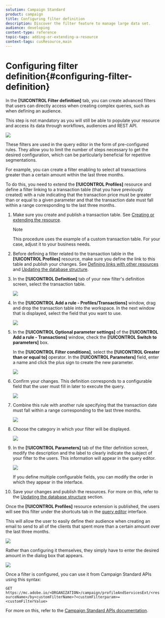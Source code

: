 ```yaml
---
solution: Campaign Standard
product: campaign
title: Configuring filter definition
description: Discover the filter feature to manage large data set.
audience: developing
content-type: reference
topic-tags: adding-or-extending-a-resource
context-tags: cusResource,main
---
```


# Configuring filter definition{#configuring-filter-definition}

In the **[!UICONTROL Filter definition]** tab, you can create advanced filters that users can directly access when creating complex queries, such as when defining an audience.

This step is not mandatory as you will still be able to populate your resource and access its data through workflows, audiences and REST API.

![](assets/custom_resource_filter-definition.png)

These filters are used in the query editor in the form of pre-configured rules. They allow you to limit the number of steps necessary to get the desired configuration, which can be particularly beneficial for repetitive segmentations.

For example, you can create a filter enabling to select all transactions greater than a certain amount within the last three months.

To do this, you need to extend the **[!UICONTROL Profiles]** resource and define a filter linking to a transaction table (that you have previously created) with a rule indicating that the transaction price must be greater than or equal to a given parameter and that the transaction date must fall within a range corresponding to the last three months.

1. Make sure you create and publish a transaction table. See [Creating or extending the resource](../../developing/using/creating-or-extending-the-resource.md).

   >[!NOTE]
   >
   >This procedure uses the example of a custom transaction table. For your case, adjust it to your business needs.

1. Before defining a filter related to the transaction table in the **[!UICONTROL Profiles]** resource, make sure you define the link to this table and publish your changes. See [Defining links with other resources](../../developing/using/configuring-the-resource-s-data-structure.md#defining-links-with-other-resources) and [Updating the database structure](../../developing/using/updating-the-database-structure.md).
1. In the **[!UICONTROL Definition]** tab of your new filter's definition screen, select the transaction table.

   ![](assets/custom_resource_filter-definition_example-empty.png)

1. In the **[!UICONTROL Add a rule - Profiles/Transactions]** window, drag and drop the transaction table into the workspace. In the next window that is displayed, select the field that you want to use.

   ![](assets/custom_resource_filter-definition_example-field.png)

1. In the **[!UICONTROL Optional parameter settings]** of the **[!UICONTROL Add a rule - Transactions]** window, check the **[!UICONTROL Switch to parameters]** box.

   In the **[!UICONTROL Filter conditions]**, select the **[!UICONTROL Greater than or equal to]** operator. In the **[!UICONTROL Parameters]** field, enter a name and click the plus sign to create the new parameter.

   ![](assets/custom_resource_filter-definition_example-parameter.png)

1. Confirm your changes. This definition corresponds to a configurable field that the user must fill in later to execute the query.

   ![](assets/custom_resource_filter-definition_ex_edit-rule.png)

1. Combine this rule with another rule specifying that the transaction date must fall within a range corresponding to the last three months.

   ![](assets/custom_resource_filter-definition_example.png)

1. Choose the category in which your filter will be displayed.

   ![](assets/custom_resource_filter-definition_category.png)

1. In the **[!UICONTROL Parameters]** tab of the filter definition screen, modify the description and the label to clearly indicate the subject of your filter to the users. This information will appear in the query editor.

   ![](assets/custom_resource_filter-definition_parameters.png)

   If you define multiple configurable fields, you can modify the order in which they appear in the interface.

1. Save your changes and publish the resources. For more on this, refer to the [Updating the database structure](../../developing/using/updating-the-database-structure.md) section.

Once the **[!UICONTROL Profiles]** resource extension is published, the users will see this filter under the shortcuts tab in the [query editor](../../automating/using/editing-queries.md) interface.

This will allow the user to easily define their audience when creating an email to send to all of the clients that spent more than a certain amount over the last three months.

![](assets/custom_resource_filter-definition_email-audience.png)

Rather than configuring it themselves, they simply have to enter the desired amount in the dialog box that appears.

![](assets/custom_resource_filter-definition_email-audience_filter.png)

Once a filter is configured, you can use it from Campaign Standard APIs using this syntax:

`GET https://mc.adobe.io/<ORGANIZATION>/campaign/profileAndServicesExt/<resourceName>/by<customFilterName>?<customFilterparam>=<customFilterValue>`
  
For more on this, refer to the [Campaign Standard APIs documentation](../../api/using/filtering.md#custom-filters).
